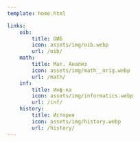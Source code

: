 ```yaml
---
template: home.html

links:
    oib:
        title: ОИБ
        icon: assets/img/oib.webp
        url: /oib/
    math:
        title: Мат. Анализ
        icon: assets/img/math__orig.webp
        url: /math/
    inf:
        title: Инф-ка
        icon: assets/img/informatics.webp
        url: /inf/
    history:
        title: История
        icon: assets/img/history.webp
        url: /history/
---
```

